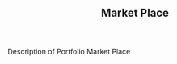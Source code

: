 <head>
    <title>Market Place</title>
    <meta property="og:title" content="Item 1"/>
    <meta name="description" content="Longer description that will appear on Google and the likes. " />
    <meta property="og:description" content="Short description tagline for embeds." />
    	<script src="js/theme-toggle.js"></script>
    <link href="../styles/style.css" rel="stylesheet" />
	<link rel="stylesheet" href="../styles/theme-toggle.css"/>
    <link rel="stylesheet" href="../styles/theme-switch.css"/>
    <link rel="stylesheet" href="../styles/sun-and-moon.css"/>
</head>

<article>
<header>
	<h1>
	    Market Place
	</h1>
</header>

Description of Portfolio Market Place

</article>
